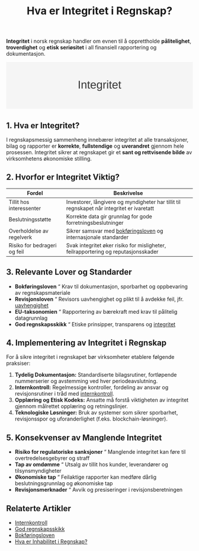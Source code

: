 ﻿---
title: "Hva er Integritet i Regnskap?"
seoTitle: "Hva er Integritet i Regnskap?"
description: '**Integritet** i norsk regnskap handler om evnen til å opprettholde **pålitelighet**, **troverdighet** og **etisk seriøsitet** i all finansiell rapportering ...'
---

**Integritet** i norsk regnskap handler om evnen til å opprettholde **pålitelighet**, **troverdighet** og **etisk seriøsitet** i all finansiell rapportering og dokumentasjon.

![Illustrasjon som viser konseptet integritet](integritet-image.svg)

## 1. Hva er Integritet?

I regnskapsmessig sammenheng innebærer integritet at alle transaksjoner, bilag og rapporter er **korrekte**, **fullstendige** og **uverandret** gjennom hele prosessen. Integritet sikrer at regnskapet gir et **sant og rettvisende bilde** av virksomhetens økonomiske stilling.

## 2. Hvorfor er Integritet Viktig?

| **Fordel**                       | **Beskrivelse**                                                                                 |
|----------------------------------|-------------------------------------------------------------------------------------------------|
| Tillit hos interessenter         | Investorer, långivere og myndigheter har tillit til regnskapet når integritet er ivaretatt     |
| Beslutningsstøtte                | Korrekte data gir grunnlag for gode forretningsbeslutninger                                     |
| Overholdelse av regelverk        | Sikrer samsvar med [bokføringsloven](/blogs/regnskap/hva-er-bokforingsloven "Hva er Bokføringsloven? Komplett Guide til Norsk Bokføringslovgivning") og internasjonale standarder |
| Risiko for bedrageri og feil     | Svak integritet øker risiko for misligheter, feilrapportering og reputasjonsskader               |

## 3. Relevante Lover og Standarder

* **Bokføringsloven** “ Krav til dokumentasjon, sporbarhet og oppbevaring av regnskapsmateriale
* **Revisjonsloven** “ Revisors uavhengighet og plikt til å avdekke feil, jfr. [uavhengighet](/blogs/regnskap/inhabilitet "Hva er Inhabilitet i Regnskap? Guide til habilitetsregler og praksis")
* **EU-taksonomien** “ Rapportering av bærekraft med krav til pålitelig datagrunnlag
* **God regnskapsskikk** “ Etiske prinsipper, transparens og [integritet](/blogs/regnskap/integritet "Hva er Integritet i Regnskap? Betydning og Viktighet for Norske Virksomheter")

## 4. Implementering av Integritet i Regnskap

For å sikre integritet i regnskapet bør virksomheter etablere følgende praksiser:

1. **Tydelig Dokumentasjon:** Standardiserte bilagsrutiner, fortløpende nummerserier og avstemming ved hver periodeavslutning.
2. **Internkontroll:** Regelmessige kontroller, fordeling av ansvar og revisjonsrutiner i tråd med [internkontroll](/blogs/regnskap/hva-er-internkontroll "Hva er Internkontroll? En Guide til Kontroll og Risiko i Regnskapet").
3. **Opplæring og Etisk Kodeks:** Ansatte må forstå viktigheten av integritet gjennom målrettet opplæring og retningslinjer.
4. **Teknologiske Løsninger:** Bruk av systemer som sikrer sporbarhet, revisjonsspor og uforanderlighet (f.eks. blockchain-løsninger).

## 5. Konsekvenser av Manglende Integritet

* **Risiko for regulatoriske sanksjoner** “ Manglende integritet kan føre til overtredelsesgebyrer og straff
* **Tap av omdømme** “ Utsalg av tillit hos kunder, leverandører og tilsynsmyndigheter
* **Økonomiske tap** “ Feilaktige rapporter kan medføre dårlig beslutningsgrunnlag og økonomiske tap
* **Revisjonsmerknader** “ Avvik og presiseringer i revisjonsberetningen

## Relaterte Artikler

* [Internkontroll](/blogs/regnskap/hva-er-internkontroll "Hva er Internkontroll? En Guide til Kontroll og Risiko i Regnskapet")
* [God regnskapsskikk](/blogs/regnskap/god-regnskapsskikk "God Regnskapsskikk - Prinsipper, Standarder og Beste Praksis i Norge")
* [Bokføringsloven](/blogs/regnskap/hva-er-bokforingsloven "Hva er Bokføringsloven? Komplett Guide til Norsk Bokføringslovgivning")
* [Hva er Inhabilitet i Regnskap?](/blogs/regnskap/inhabilitet "Hva er Inhabilitet i Regnskap? Guide til habilitetsregler og praksis")










